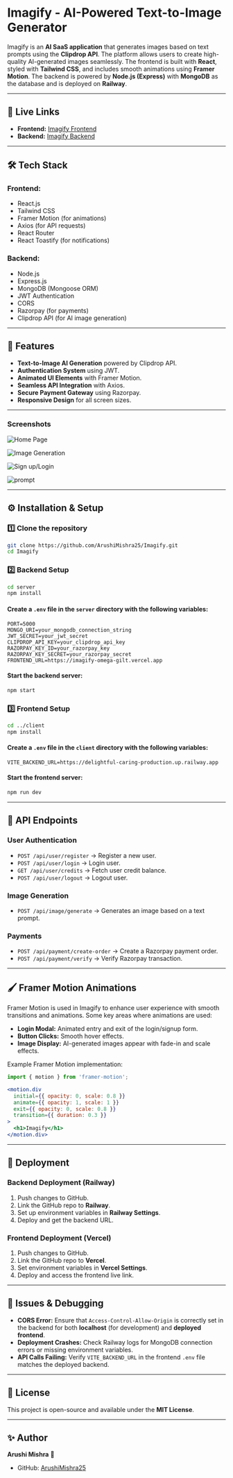 # Imagify - AI-Powered Text-to-Image Generator

Imagify is an **AI SaaS application** that generates images based on text prompts using the **Clipdrop API**. The platform allows users to create high-quality AI-generated images seamlessly. The frontend is built with **React**, styled with **Tailwind CSS**, and includes smooth animations using **Framer Motion**. The backend is powered by **Node.js (Express)** with **MongoDB** as the database and is deployed on **Railway**.

---

## 🚀 Live Links

- **Frontend:** [Imagify Frontend](https://imagify-omega-gilt.vercel.app/)
- **Backend:** [Imagify Backend](https://delightful-caring-production.up.railway.app/)

---

## 🛠 Tech Stack

### Frontend:
- React.js
- Tailwind CSS
- Framer Motion (for animations)
- Axios (for API requests)
- React Router
- React Toastify (for notifications)

### Backend:
- Node.js
- Express.js
- MongoDB (Mongoose ORM)
- JWT Authentication
- CORS
- Razorpay (for payments)
- Clipdrop API (for AI image generation)

---

## 🎨 Features
- **Text-to-Image AI Generation** powered by Clipdrop API.
- **Authentication System** using JWT.
- **Animated UI Elements** with Framer Motion.
- **Seamless API Integration** with Axios.
- **Secure Payment Gateway** using Razorpay.
- **Responsive Design** for all screen sizes.

---
### Screenshots
![Home Page](https://github.com/ArushiMishra25/Imagify/blob/main/screenshots/p6.jpg)

![Image Generation](https://github.com/ArushiMishra25/Imagify/blob/main/screenshots/p5.jpg)

![Sign up/Login](https://github.com/ArushiMishra25/Imagify/blob/main/screenshots/p2.jpg)

![prompt](https://github.com/ArushiMishra25/Imagify/blob/main/screenshots/Screenshot%20(2535).png)

---

## ⚙️ Installation & Setup

### 1️⃣ Clone the repository
```bash
git clone https://github.com/ArushiMishra25/Imagify.git
cd Imagify
```

### 2️⃣ Backend Setup
```bash
cd server
npm install
```

#### Create a `.env` file in the `server` directory with the following variables:
```env
PORT=5000
MONGO_URI=your_mongodb_connection_string
JWT_SECRET=your_jwt_secret
CLIPDROP_API_KEY=your_clipdrop_api_key
RAZORPAY_KEY_ID=your_razorpay_key
RAZORPAY_KEY_SECRET=your_razorpay_secret
FRONTEND_URL=https://imagify-omega-gilt.vercel.app
```

#### Start the backend server:
```bash
npm start
```

### 3️⃣ Frontend Setup
```bash
cd ../client
npm install
```

#### Create a `.env` file in the `client` directory with the following variables:
```env
VITE_BACKEND_URL=https://delightful-caring-production.up.railway.app
```

#### Start the frontend server:
```bash
npm run dev
```

---

## 🔗 API Endpoints

### **User Authentication**
- `POST /api/user/register` → Register a new user.
- `POST /api/user/login` → Login user.
- `GET /api/user/credits` → Fetch user credit balance.
- `POST /api/user/logout` → Logout user.

### **Image Generation**
- `POST /api/image/generate` → Generates an image based on a text prompt.

### **Payments**
- `POST /api/payment/create-order` → Create a Razorpay payment order.
- `POST /api/payment/verify` → Verify Razorpay transaction.

---

## 🖌 Framer Motion Animations
Framer Motion is used in Imagify to enhance user experience with smooth transitions and animations. Some key areas where animations are used:
- **Login Modal:** Animated entry and exit of the login/signup form.
- **Button Clicks:** Smooth hover effects.
- **Image Display:** AI-generated images appear with fade-in and scale effects.

Example Framer Motion implementation:
```jsx
import { motion } from 'framer-motion';

<motion.div
  initial={{ opacity: 0, scale: 0.8 }}
  animate={{ opacity: 1, scale: 1 }}
  exit={{ opacity: 0, scale: 0.8 }}
  transition={{ duration: 0.3 }}
>
  <h1>Imagify</h1>
</motion.div>
```

---

## 🚀 Deployment
### **Backend Deployment (Railway)**
1. Push changes to GitHub.
2. Link the GitHub repo to **Railway**.
3. Set up environment variables in **Railway Settings**.
4. Deploy and get the backend URL.

### **Frontend Deployment (Vercel)**
1. Push changes to GitHub.
2. Link the GitHub repo to **Vercel**.
3. Set environment variables in **Vercel Settings**.
4. Deploy and access the frontend live link.

---

## 📌 Issues & Debugging
- **CORS Error:** Ensure that `Access-Control-Allow-Origin` is correctly set in the backend for both **localhost** (for development) and **deployed frontend**.
- **Deployment Crashes:** Check Railway logs for MongoDB connection errors or missing environment variables.
- **API Calls Failing:** Verify `VITE_BACKEND_URL` in the frontend `.env` file matches the deployed backend.

---

## 📜 License
This project is open-source and available under the **MIT License**.

---

## ✨ Author
**Arushi Mishra** 🚀
- GitHub: [ArushiMishra25](https://github.com/ArushiMishra25)

